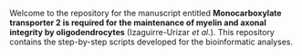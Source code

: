 Welcome to the repository for the manuscript entitled **Monocarboxylate transporter 2 is required for the maintenance of myelin and axonal integrity by oligodendrocytes** (Izaguirre-Urizar *et al.*). This repository contains the step-by-step scripts developed for the bioinformatic analyses.
